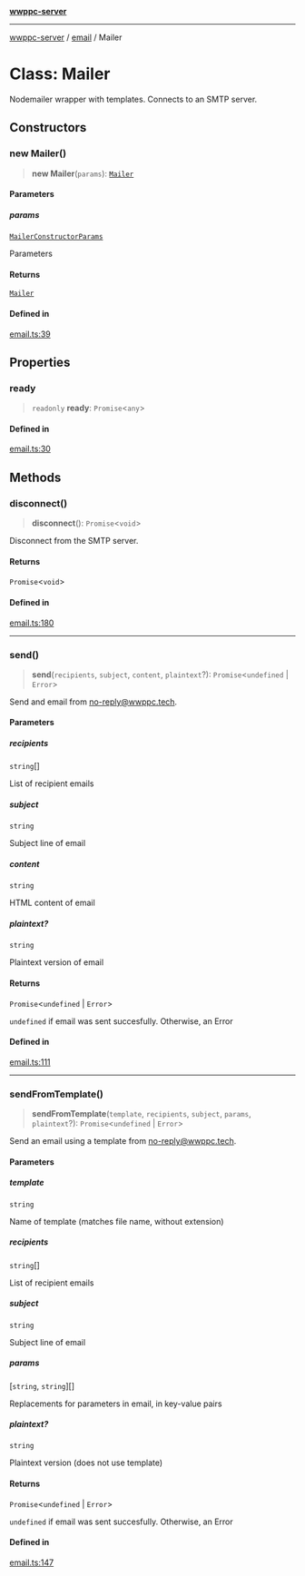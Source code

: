 [**wwppc-server**](../../README.md)

***

[wwppc-server](../../modules.md) / [email](../README.md) / Mailer

# Class: Mailer

Nodemailer wrapper with templates. Connects to an SMTP server.

## Constructors

### new Mailer()

> **new Mailer**(`params`): [`Mailer`](Mailer.md)

#### Parameters

##### params

[`MailerConstructorParams`](../type-aliases/MailerConstructorParams.md)

Parameters

#### Returns

[`Mailer`](Mailer.md)

#### Defined in

[email.ts:39](https://github.com/WWPPC/WWPPC-server/blob/2a0f62ef9a8d6c45bd23ae8a1bcfb9cead6c0088/src/email.ts#L39)

## Properties

### ready

> `readonly` **ready**: `Promise`\<`any`\>

#### Defined in

[email.ts:30](https://github.com/WWPPC/WWPPC-server/blob/2a0f62ef9a8d6c45bd23ae8a1bcfb9cead6c0088/src/email.ts#L30)

## Methods

### disconnect()

> **disconnect**(): `Promise`\<`void`\>

Disconnect from the SMTP server.

#### Returns

`Promise`\<`void`\>

#### Defined in

[email.ts:180](https://github.com/WWPPC/WWPPC-server/blob/2a0f62ef9a8d6c45bd23ae8a1bcfb9cead6c0088/src/email.ts#L180)

***

### send()

> **send**(`recipients`, `subject`, `content`, `plaintext`?): `Promise`\<`undefined` \| `Error`\>

Send and email from no-reply@wwppc.tech.

#### Parameters

##### recipients

`string`[]

List of recipient emails

##### subject

`string`

Subject line of email

##### content

`string`

HTML content of email

##### plaintext?

`string`

Plaintext version of email

#### Returns

`Promise`\<`undefined` \| `Error`\>

`undefined` if email was sent succesfully. Otherwise, an Error

#### Defined in

[email.ts:111](https://github.com/WWPPC/WWPPC-server/blob/2a0f62ef9a8d6c45bd23ae8a1bcfb9cead6c0088/src/email.ts#L111)

***

### sendFromTemplate()

> **sendFromTemplate**(`template`, `recipients`, `subject`, `params`, `plaintext`?): `Promise`\<`undefined` \| `Error`\>

Send an email using a template from no-reply@wwppc.tech.

#### Parameters

##### template

`string`

Name of template (matches file name, without extension)

##### recipients

`string`[]

List of recipient emails

##### subject

`string`

Subject line of email

##### params

[`string`, `string`][]

Replacements for parameters in email, in key-value pairs

##### plaintext?

`string`

Plaintext version (does not use template)

#### Returns

`Promise`\<`undefined` \| `Error`\>

`undefined` if email was sent succesfully. Otherwise, an Error

#### Defined in

[email.ts:147](https://github.com/WWPPC/WWPPC-server/blob/2a0f62ef9a8d6c45bd23ae8a1bcfb9cead6c0088/src/email.ts#L147)
